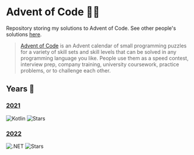 # Advent of Code 🎄🌟
Repository storing my solutions to Advent of Code. See other people's solutions [here][awesome].

> [Advent of Code][aoc] is an Advent calendar of small programming puzzles for a variety of skill sets and skill levels that can be solved in any programming language you like. People use them as a speed contest, interview prep, company training, university coursework, practice problems, or to challenge each other.

## Years 📅
### [2021](aoc-2021-kotlin)
![Kotlin](https://img.shields.io/badge/Kotlin-grey?logo=Kotlin)
![Stars](https://img.shields.io/badge/🌟%20stars-50/50-orange)

### [2022](aoc-2022-dotnet)
![.NET](https://img.shields.io/badge/.NET-grey?logo=.NET)
![Stars](https://img.shields.io/badge/🌟%20stars-8/50-orange)

[awesome]: https://github.com/Bogdanp/awesome-advent-of-code
[aoc]: https://adventofcode.com
